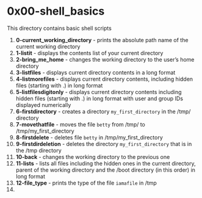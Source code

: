 # 0x00-shell_basics
This directory contains basic shell scripts
1. **0-current_working_directory** - prints the absolute path name of the current working directory
2. **1-listit** - displays the contents list of your current directory
3. **2-bring_me_home** - changes the working directory to the user’s home directory
4. **3-listfiles** - displays current directory contents in a long format
5. **4-listmorefiles** - displays current directory contents, including hidden files (starting with .) in long format
6. **5-listfilesdigitonly** - displays current directory contents including hidden files (starting with .) in long format with user and group IDs displayed numerically
7. **6-firstdirectory** - creates a directory `my_first_directory` in the /tmp/ directory
8. **7-movethatfile** - moves the file `betty` from /tmp/ to /tmp/my_first_directory
9. **8-firstdelete** - deletes file `betty` in /tmp/my_first_directory
10. **9-firstdirdeletion** - deletes the directory `my_first_directory` that is in the /tmp directory
11. **10-back** - changes the working directory to the previous one
12. **11-lists** - lists all files including the hidden ones in the current directory, parent of the working directory and the /boot directory (in this order) in long format
13. **12-file_type** - prints the type of the file `iamafile` in /tmp
14. 
